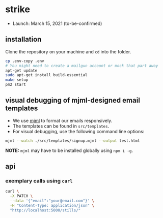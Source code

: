 # strike

- Launch: March 15, 2021 (to-be-confirmed)

## installation

Clone the repository on your machine and `cd` into the folder.

```bash
cp .env-copy .env
# You might need to create a mailgun account or mock that part away
apt-get update
sudo apt-get install build-essential
make setup
pm2 start
```

## visual debugging of mjml-designed email templates

- We use [mjml](https://documentation.mjml.io) to format our emails
  responsively.
- The templates can be found in `src/templates`.
- For visual debugging, use the following command line options:

```bash
mjml --watch ./src/templates/signup.mjml --output test.html
```

**NOTE:** `mjml` may have to be installed globally using `npm i -g`.

## api

### exemplary calls using `curl`

```bash
curl \
  -X PATCH \
  --data '{"email":"your@email.com"}' \
  -H "Content-Type: application/json" \
  "http://localhost:5000/stills/"
```
